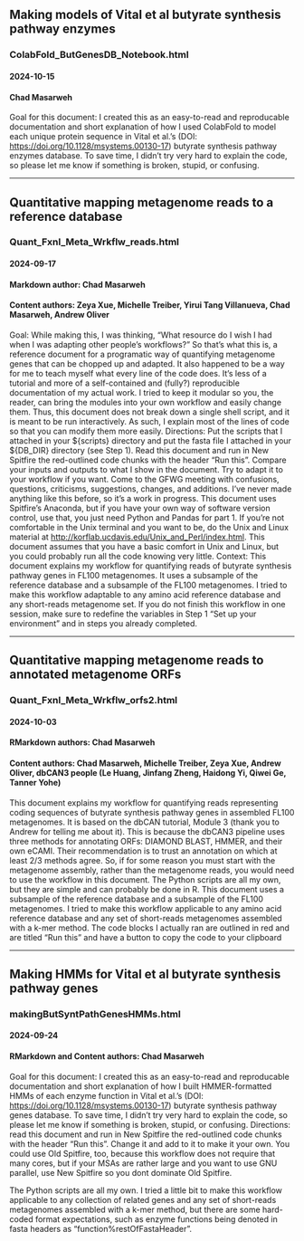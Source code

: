## Making models of Vital et al butyrate synthesis pathway enzymes
### ColabFold_ButGenesDB_Notebook.html
#### 2024-10-15
#### Chad Masarweh

Goal for this document: I created this as an easy-to-read and reproducable documentation and short explanation of how I used ColabFold to model each unique protein sequence in Vital et al.’s (DOI: https://doi.org/10.1128/msystems.00130-17) butyrate synthesis pathway enzymes database. To save time, I didn’t try very hard to explain the code, so please let me know if something is broken, stupid, or confusing.

-----

## Quantitative mapping metagenome reads to a reference database
### Quant_Fxnl_Meta_Wrkflw_reads.html
#### 2024-09-17
#### Markdown author: Chad Masarweh
#### Content authors: Zeya Xue, Michelle Treiber, Yirui Tang Villanueva, Chad Masarweh, Andrew Oliver

Goal: While making this, I was thinking, “What resource do I wish I had when I was adapting other people’s workflows?” So that’s what this is, a reference document for a programatic way of quantifying metagenome genes that can be chopped up and adapted. It also happened to be a way for me to teach myself what every line of the code does. It’s less of a tutorial and more of a self-contained and (fully?) reproducible documentation of my actual work. I tried to keep it modular so you, the reader, can bring the modules into your own workflow and easily change them. Thus, this document does not break down a single shell script, and it is meant to be run interactively. As such, I explain most of the lines of code so that you can modify them more easily.
Directions: Put the scripts that I attached in your ${scripts} directory and put the fasta file I attached in your ${DB_DIR} directory (see Step 1). Read this document and run in New Spitfire the red-outlined code chunks with the header “Run this”. Compare your inputs and outputs to what I show in the document. Try to adapt it to your workflow if you want. Come to the GFWG meeting with confusions, questions, criticisms, suggestions, changes, and additions. I’ve never made anything like this before, so it’s a work in progress. This document uses Spitfire’s Anaconda, but if you have your own way of software version control, use that, you just need Python and Pandas for part 1. If you’re not comfortable in the Unix terminal and you want to be, do the Unix and Linux material at http://korflab.ucdavis.edu/Unix_and_Perl/index.html. This document assumes that you have a basic comfort in Unix and Linux, but you could probably run all the code knowing very little.
Context: This document explains my workflow for quantifying reads of butyrate synthesis pathway genes in FL100 metagenomes. It uses a subsample of the reference database and a subsample of the FL100 metagenomes. I tried to make this workflow adaptable to any amino acid reference database and any short-reads metagenome set. If you do not finish this workflow in one session, make sure to redefine the variables in Step 1 “Set up your environment” and in steps you already completed.

-----

## Quantitative mapping metagenome reads to annotated metagenome ORFs
### Quant_Fxnl_Meta_Wrkflw_orfs2.html
#### 2024-10-03
#### RMarkdown authors: Chad Masarweh
#### Content authors: Chad Masarweh, Michelle Treiber, Zeya Xue, Andrew Oliver, dbCAN3 people (Le Huang, Jinfang Zheng, Haidong Yi, Qiwei Ge, Tanner Yohe)

This document explains my workflow for quantifying reads representing coding sequences of butyrate synthesis pathway genes in assembled FL100 metagenomes. It is based on the dbCAN tutorial, Module 3 (thank you to Andrew for telling me about it). This is because the dbCAN3 pipeline uses three methods for annotating ORFs: DIAMOND BLAST, HMMER, and their own eCAMI. Their recommendation is to trust an annotation on which at least 2/3 methods agree. So, if for some reason you must start with the metagenome assembly, rather than the metagenome reads, you would need to use the workflow in this document.
The Python scripts are all my own, but they are simple and can probably be done in R. This document uses a subsample of the reference database and a subsample of the FL100 metagenomes. I tried to make this workflow applicable to any amino acid reference database and any set of short-reads metagenomes assembled with a k-mer method.
The code blocks I actually ran are outlined in red and are titled “Run this” and have a button to copy the code to your clipboard

-----

## Making HMMs for Vital et al butyrate synthesis pathway genes
### makingButSyntPathGenesHMMs.html
#### 2024-09-24
#### RMarkdown and Content authors: Chad Masarweh

Goal for this document: I created this as an easy-to-read and reproducable documentation and short explanation of how I built HMMER-formatted HMMs of each enzyme function in Vital et al.’s (DOI: https://doi.org/10.1128/msystems.00130-17) butyrate synthesis pathway genes database. To save time, I didn’t try very hard to explain the code, so please let me know if something is broken, stupid, or confusing.
Directions: read this document and run in New Spitfire the red-outlined code chunks with the header “Run this”. Change it and add to it to make it your own. You could use Old Spitfire, too, because this workflow does not require that many cores, but if your MSAs are rather large and you want to use GNU parallel, use New Spitfire so you dont dominate Old Spitfire.

The Python scripts are all my own. I tried a little bit to make this workflow applicable to any collection of related genes and any set of short-reads metagenomes assembled with a k-mer method, but there are some hard-coded format expectations, such as enzyme functions being denoted in fasta headers as “function%restOfFastaHeader”.
